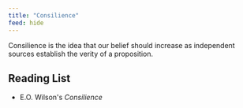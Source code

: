 ```yaml
---
title: "Consilience"
feed: hide
---
```


Consilience is the idea that our belief should increase as independent sources establish the verity of a proposition. 

## Reading List

* E.O. Wilson's _Consilience_
